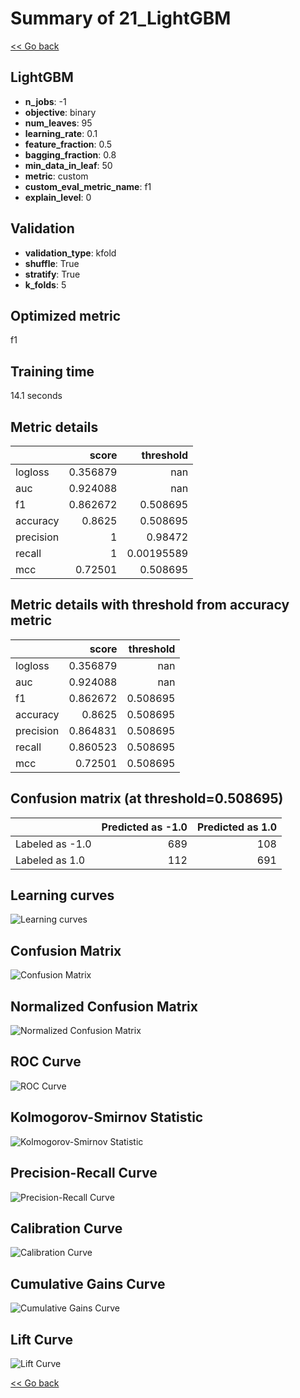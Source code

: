 # Summary of 21_LightGBM

[<< Go back](../README.md)


## LightGBM
- **n_jobs**: -1
- **objective**: binary
- **num_leaves**: 95
- **learning_rate**: 0.1
- **feature_fraction**: 0.5
- **bagging_fraction**: 0.8
- **min_data_in_leaf**: 50
- **metric**: custom
- **custom_eval_metric_name**: f1
- **explain_level**: 0

## Validation
 - **validation_type**: kfold
 - **shuffle**: True
 - **stratify**: True
 - **k_folds**: 5

## Optimized metric
f1

## Training time

14.1 seconds

## Metric details
|           |    score |    threshold |
|:----------|---------:|-------------:|
| logloss   | 0.356879 | nan          |
| auc       | 0.924088 | nan          |
| f1        | 0.862672 |   0.508695   |
| accuracy  | 0.8625   |   0.508695   |
| precision | 1        |   0.98472    |
| recall    | 1        |   0.00195589 |
| mcc       | 0.72501  |   0.508695   |


## Metric details with threshold from accuracy metric
|           |    score |   threshold |
|:----------|---------:|------------:|
| logloss   | 0.356879 |  nan        |
| auc       | 0.924088 |  nan        |
| f1        | 0.862672 |    0.508695 |
| accuracy  | 0.8625   |    0.508695 |
| precision | 0.864831 |    0.508695 |
| recall    | 0.860523 |    0.508695 |
| mcc       | 0.72501  |    0.508695 |


## Confusion matrix (at threshold=0.508695)
|                 |   Predicted as -1.0 |   Predicted as 1.0 |
|:----------------|--------------------:|-------------------:|
| Labeled as -1.0 |                 689 |                108 |
| Labeled as 1.0  |                 112 |                691 |

## Learning curves
![Learning curves](learning_curves.png)
## Confusion Matrix

![Confusion Matrix](confusion_matrix.png)


## Normalized Confusion Matrix

![Normalized Confusion Matrix](confusion_matrix_normalized.png)


## ROC Curve

![ROC Curve](roc_curve.png)


## Kolmogorov-Smirnov Statistic

![Kolmogorov-Smirnov Statistic](ks_statistic.png)


## Precision-Recall Curve

![Precision-Recall Curve](precision_recall_curve.png)


## Calibration Curve

![Calibration Curve](calibration_curve_curve.png)


## Cumulative Gains Curve

![Cumulative Gains Curve](cumulative_gains_curve.png)


## Lift Curve

![Lift Curve](lift_curve.png)



[<< Go back](../README.md)
